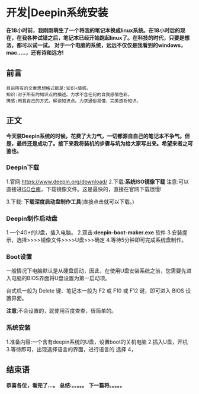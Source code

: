 # 开发|Deepin系统安装
**在18小时前，我刚刚萌生了一个将我的笔记本换成linux系统。在18小时后的现在，在我各种试错之后，笔记本已经开始跑起linux了。在科技的时代，只要是想法，都可以试一试。**
**对于一个电脑的系统，远远不仅仅是我看到的windows，mac.....，还有诗和远方!**

## 前言
    目前所有的文章思想格式都是:知识+情感。
    知识:对于所有的知识点的描述。力求不含任何的自我感情色彩。
    情感:用我自己的方式，解读知识点。力求通俗易懂，完美透析知识。

## 正文
**今天装Deepin系统的时候，花费了大力气，一切都源自自己的笔记本不争气。但是，最终还是成功了。接下来我将装机的步骤与坑为给大家写出来。希望来者之可鉴也。**

### Deepin下载
1.官网:https://www.deepin.org/download/
2.下载:**系统ISO镜像下载**
注意:可以直接进[ISO仓库](https://www.deepin.org/mirrors/releases/)，下载镜像文件。这是最快的，直接在官网下载很慢!

3.下载:  **下载深度启动盘制作工具**(直接点击就可以下载。)

### Deepin制作启动盘
1.一个4G+的U盘，插入电脑。
2.双击:**deepin-boot-maker.exe** 软件
3.安装提示，选择>>>>镜像文件>>>>U盘>>>确定
4.等待5分钟即可完成系统盘制作。


### Boot设置
一般情况下电脑默认是从硬盘启动，因此，在使用U盘安装系统之前，您需要先进入电脑的BIOS界面将U盘设置为第一启动项。

台式机一般为 Delete 键、笔记本一般为 F2  或 F10 或 F12 键，即可进入 BIOS 设置界面。

**注意**:不会设置的，就使用百度查查，很简单的。


### 系统安装
1.准备内容:一个含有deepin系统的U盘，设置boot的关机电脑
2.插入U盘，开机
3.等待即可，出现选择语言的界面，进行语言的 选择
4，





## 结束语
 **恭喜各位，看完了...。**
**总结:。。。。。**
**下一篇将。。。。。**









